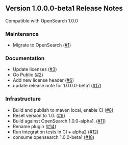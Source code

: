 ## Version 1.0.0.0-beta1 Release Notes

Compatible with OpenSearch 1.0.0

### Maintenance

* Migrate to OpenSearch ([#1](https://github.com/opensearch-project/job-scheduler/pull/1))

### Documentation

* Update licenses ([#3](https://github.com/opensearch-project/job-scheduler/pull/3))
* Go Public ([#2](https://github.com/opensearch-project/job-scheduler/pull/2))
* Add new license header ([#6](https://github.com/opensearch-project/job-scheduler/pull/6))
* update release note for 1.0.0.0-beta1 ([#17](https://github.com/opensearch-project/job-scheduler/pull/17))

### Infrastructure
* Build and publish to maven local, enable CI ([#8](https://github.com/opensearch-project/job-scheduler/pull/8))
* Reset version to 1.0. ([#9](https://github.com/opensearch-project/job-scheduler/pull/9))
* Build against OpenSearch 1.0.0-alpha1. ([#11](https://github.com/opensearch-project/job-scheduler/pull/11))
* Rename plugin ([#14](https://github.com/opensearch-project/job-scheduler/pull/14))
* Run integration tests in CI + alpha2 ([#12](https://github.com/opensearch-project/job-scheduler/pull/12))
* consume opensearch 1.0.0-beta1 ([#18](https://github.com/opensearch-project/job-scheduler/pull/18))
